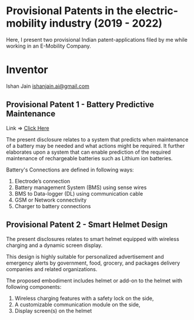 # Provisional Patents in the electric-mobility industry (2019 - 2022) 
Here, I present two provisional Indian patent-applications filed by me while working in an E-Mobility Company.

# Inventor
Ishan Jain
ishanjain.ai@gmail.com


## Provisional Patent 1 - Battery Predictive Maintenance 

Link => [Click Here](https://github.com/IshanJainAI/ML-AI-for-Automotive-Electric-Mobility/tree/main/Provisional%20Patents/Provisional%20Patent%201%20-%20Battery%20Predictive%20Maintenance)


The present disclosure relates to a system that predicts when maintenance of a battery may be needed and what actions might be required. 
It further elaborates upon a system that can enable prediction of the required maintenance of rechargeable batteries such as Lithium ion batteries. 

Battery's Connections are defined in following ways: 
1. Electrode’s connection
2. Battery management System (BMS) using sense wires
3. BMS to Data-logger (DL) using communication cable
4. GSM or Network connectivity
5. Charger to battery connections 


## Provisional Patent 2 - Smart Helmet Design
The present disclosures relates to smart helmet equipped with wireless charging and a dynamic screen display. 

This design is highly suitable for personalized advertisement and emergency alerts by government, food, grocery, and packages delivery companies and related organizations. 

The proposed embodiment includes helmet or add-on to the helmet with following components: 
1. Wireless charging features with a safety lock on the side, 
2. A customizable communication module on the side,
3. Display screen(s) on the helmet
